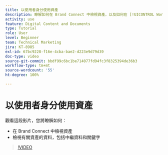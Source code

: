 ```yaml
---
title: 以使用者身分使用資產
description: 瞭解如何在 Brand Connect 中檢視資產，以及如何在 [!UICONTROL Workfront DAM] 中檢視有關資產的資料，包括中繼資料和關鍵字。
activity: use
feature: Digital Content and Documents
type: Tutorial
role: User
level: Beginner
team: Technical Marketing
jira: KT-8985
exl-id: 67bc9228-f16e-4cba-bae2-d223e9d79d39
doc-type: video
source-git-commit: bbdf99c6bc1be714077fd94fc3f8325394de36b3
workflow-type: tm+mt
source-wordcount: '55'
ht-degree: 100%

---
```


# 以使用者身分使用資產

觀看這段影片，您將瞭解如何：

* 在 Brand Connect 中檢視資產
* 檢視有關資產的資料，包括中繼資料和關鍵字

>[!VIDEO](https://video.tv.adobe.com/v/335247/?quality=12&learn=on&enablevpops=1)
